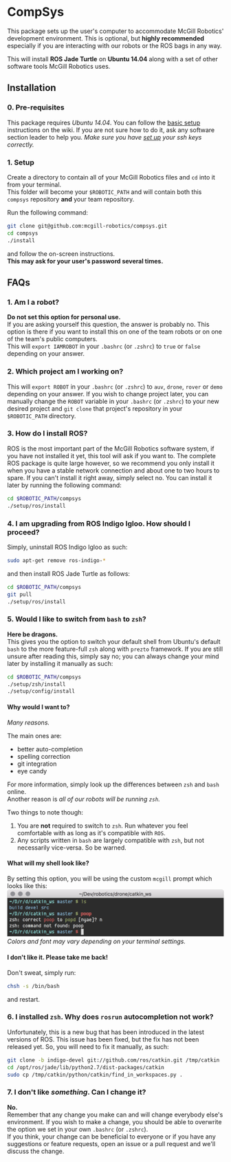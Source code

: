 # CompSys

This package sets up the user's computer to accommodate McGill Robotics'
development environment. This is optional, but **highly recommended**
especially if you are interacting with our robots or the ROS bags in any way.

This will install **ROS Jade Turtle** on **Ubuntu 14.04** along with a set of
other software tools McGill Robotics uses.

## Installation

### 0. Pre-requisites
This package requires *Ubuntu 14.04*. You can follow the
[basic setup](http://mcgillrobotics.com/wiki/index.php/Basic_Setup)
instructions on the wiki. If you are not sure how to do it, ask any software
section leader to help you. *Make sure you have
[set up](https://help.github.com/articles/generating-ssh-keys/) your ssh keys
correctly.*

### 1. Setup
Create a directory to contain all of your McGill Robotics files and `cd` into
it from your terminal.  
This folder will become your `$ROBOTIC_PATH` and will contain both this
`compsys` repository **and** your team repository.

Run the following command:

```bash
git clone git@github.com:mcgill-robotics/compsys.git
cd compsys
./install
```

and follow the on-screen instructions.  
**This may ask for your user's password several times.**

## FAQs

### 1. Am I a robot?
**Do not set this option for personal use.**  
If you are asking yourself this question, the answer is probably no. This
option is there if you want to install this on one of the team robots or on
one of the team's public computers.  
This will `export IAMROBOT` in your `.bashrc` (or `.zshrc`) to `true` or
`false` depending on your answer.

### 2. Which project am I working on?
This will `export ROBOT` in your `.bashrc` (or `.zshrc`) to `auv`, `drone`,
`rover` or `demo` depending on your answer. If you wish to change project
later, you can manually change the `ROBOT` variable in your `.bashrc` (or
`.zshrc`) to your new desired project and `git clone` that project's
repository in your `$ROBOTIC_PATH` directory.

### 3. How do I install ROS?
ROS is the most important part of the McGill Robotics software system, if you
have not installed it yet, this tool will ask if you want to. The complete ROS
package is quite large however, so we recommend you only install it when you
have a stable network connection and about one to two hours to spare. If you
can't install it right away, simply select no. You can install it later by
running the following command:

```bash
cd $ROBOTIC_PATH/compsys
./setup/ros/install
```

### 4. I am upgrading from ROS Indigo Igloo. How should I proceed?
Simply, uninstall ROS Indigo Igloo as such:

```bash
sudo apt-get remove ros-indigo-*
```

and then install ROS Jade Turtle as follows:

```bash
cd $ROBOTIC_PATH/compsys
git pull
./setup/ros/install
```

### 5. Would I like to switch from `bash` to `zsh`?
**Here be dragons.**  
This gives you the option to switch your default shell from Ubuntu's default
`bash` to the more feature-full `zsh` along with `prezto` framework. If you
are still unsure after reading this, simply say no; you can always change your
mind later by installing it manually as such:

```bash
cd $ROBOTIC_PATH/compsys
./setup/zsh/install
./setup/config/install
```

#### Why would I want to?
*Many reasons.*  

The main ones are:
* better auto-completion
* spelling correction
* git integration
* eye candy

For more information, simply look up the differences between `zsh` and `bash`
online.  
Another reason is *all of our robots will be running `zsh`.*

Two things to note though:
  1. You are **not** required to switch to `zsh`. Run whatever you feel
  comfortable with as long as it's compatible with `ROS`.  
  2. Any scripts written in `bash` are largely compatible with `zsh`, but not
  necessarily vice-versa. So be warned.

#### What will my shell look like?
By setting this option, you will be using the custom `mcgill` prompt which
looks like this:
![GitHub Logo](/setup/zsh/mcgill_theme.png)
*Colors and font may vary depending on your terminal settings.*  

#### I don't like it. Please take me back!
Don't sweat, simply run:

```bash
chsh -s /bin/bash
```

and restart.

### 6. I installed `zsh`. Why does `rosrun` autocompletion not work?
Unfortunately, this is a new bug that has been introduced in the latest
versions of ROS. This issue has been fixed, but the fix has not been released
yet. So, you will need to fix it manually, as such:

```bash
git clone -b indigo-devel git://github.com/ros/catkin.git /tmp/catkin
cd /opt/ros/jade/lib/python2.7/dist-packages/catkin
sudo cp /tmp/catkin/python/catkin/find_in_workspaces.py .
```

### 7. I don't like *something*. Can I change it?
**No.**  
Remember that any change you make can and will change everybody else's
environment. If you wish to make a change, you should be able to overwrite
the option we set in your own `.bashrc` (or `.zshrc`).  
If you think, your change can be beneficial to everyone or if you have any
suggestions or feature requests, open an issue or a pull request and we'll
discuss the change.
